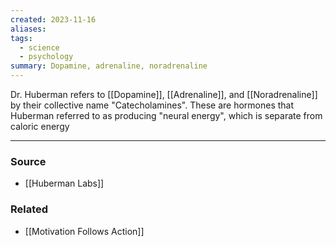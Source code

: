 ```yaml
---
created: 2023-11-16
aliases: 
tags:
  - science
  - psychology
summary: Dopamine, adrenaline, noradrenaline
---
```

Dr. Huberman refers to [[Dopamine]], [[Adrenaline]], and [[Noradrenaline]] by their collective name "Catecholamines". These are hormones that Huberman referred to as producing "neural energy", which is separate from caloric energy

---
### Source
- [[Huberman Labs]]

### Related
- [[Motivation Follows Action]]